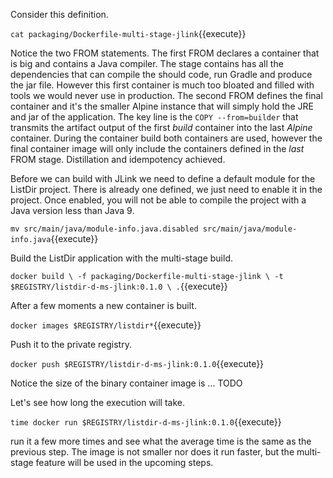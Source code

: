 Consider this definition.

`cat packaging/Dockerfile-multi-stage-jlink`{{execute}}

Notice the two FROM statements. The first FROM declares a container that is big and contains a Java compiler. The stage contains has all the dependencies that can compile the should code, run Gradle and produce the jar file. However this first container is much too bloated and filled with tools we would never use in production. The second FROM defines the final container and it's the smaller Alpine instance that will simply hold the JRE and jar of the application. The key line is the `COPY --from=builder` that transmits the artifact output of the first _build_ container into the last _Alpine_ container. During the container build both containers are used, however the final container image will only include the containers defined in the _last_ FROM stage. Distillation and idempotency achieved.

Before we can build with JLink we need to define a default module for the ListDir project. There is already one defined, we just need to enable it in the project. Once enabled, you will not be able to compile the project with a Java version less than Java 9.

`mv src/main/java/module-info.java.disabled src/main/java/module-info.java`{{execute}}

Build the ListDir application with the multi-stage build.

`docker build \
-f packaging/Dockerfile-multi-stage-jlink \
-t $REGISTRY/listdir-d-ms-jlink:0.1.0 \
.`{{execute}}

After a few moments a new container is built.

`docker images $REGISTRY/listdir*`{{execute}}

Push it to the private registry.

`docker push $REGISTRY/listdir-d-ms-jlink:0.1.0`{{execute}}

Notice the size of the binary container image is ... TODO

Let's see how long the execution will take.

`time docker run $REGISTRY/listdir-d-ms-jlink:0.1.0`{{execute}}

run it a few more times and see what the average time is the same as the previous step. The image is not smaller nor does it run faster, but the multi-stage feature will be used in the upcoming steps.
